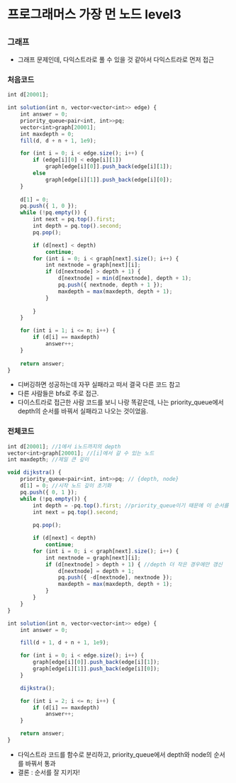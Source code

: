 # 프로그래머스 가장 먼 노드 level3
`그래프`
---
- 그래프 문제인데, 다익스트라로 풀 수 있을 것 같아서 다익스트라로 먼저 접근

### 처음코드
```jsx
int d[20001];

int solution(int n, vector<vector<int>> edge) {
	int answer = 0;
	priority_queue<pair<int, int>>pq;
	vector<int>graph[20001];
	int maxdepth = 0;
	fill(d, d + n + 1, 1e9);

	for (int i = 0; i < edge.size(); i++) {
		if (edge[i][0] < edge[i][1])
			graph[edge[i][0]].push_back(edge[i][1]);
		else
			graph[edge[i][1]].push_back(edge[i][0]);
	}
	
	d[1] = 0;
	pq.push({ 1, 0 });
	while (!pq.empty()) {
		int next = pq.top().first;
		int depth = pq.top().second;
		pq.pop();

		if (d[next] < depth)
			continue;
		for (int i = 0; i < graph[next].size(); i++) {
			int nextnode = graph[next][i];
			if (d[nextnode] > depth + 1) {
				d[nextnode] = min(d[nextnode], depth + 1);
				pq.push({ nextnode, depth + 1 });
                maxdepth = max(maxdepth, depth + 1);
			}
			
		}
	}

	for (int i = 1; i <= n; i++) {
		if (d[i] == maxdepth)
			answer++;
	}
	
	return answer;
}
```
- 디버깅하면 성공하는데 자꾸 실패라고 떠서 결국 다른 코드 참고
- 다른 사람들은 bfs로 주로 접근.
- 다이스트라로 접근한 사람 코드를 보니 나랑 똑같은데, 나는 priority_queue에서 depth의 순서를 바꿔서 실패라고 나오는 것이었음.

### 전체코드
```jsx
int d[20001]; //1에서 i노드까지의 depth
vector<int>graph[20001]; //[i]에서 갈 수 있는 노드
int maxdepth; //제일 큰 깊이

void dijkstra() {
	priority_queue<pair<int, int>>pq; // {depth, node}
	d[1] = 0; //시작 노드 깊이 초기화
	pq.push({ 0, 1 });
	while (!pq.empty()) {
		int depth = -pq.top().first; //priority_queue이기 때문에 이 순서를 꼭 지키자. 
		int next = pq.top().second;
		
		pq.pop();

		if (d[next] < depth)
			continue;
		for (int i = 0; i < graph[next].size(); i++) {
			int nextnode = graph[next][i];
			if (d[nextnode] > depth + 1) { //depth 더 작은 경우에만 갱신
				d[nextnode] = depth + 1;
				pq.push({ -d[nextnode], nextnode });
				maxdepth = max(maxdepth, depth + 1);
			}
		}
	}
}

int solution(int n, vector<vector<int>> edge) {
	int answer = 0;

	fill(d + 1, d + n + 1, 1e9);

	for (int i = 0; i < edge.size(); i++) {
		graph[edge[i][0]].push_back(edge[i][1]);
		graph[edge[i][1]].push_back(edge[i][0]);
	}

	dijkstra();

	for (int i = 2; i <= n; i++) {
		if (d[i] == maxdepth)
			answer++;
	}

	return answer;
}
```
- 다익스트라 코드를 함수로 분리하고, priority_queue에서 depth와 node의 순서를 바꿔서 통과
- 결론 : 순서를 잘 지키자!
